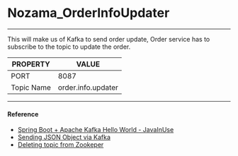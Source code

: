 # Nozama_OrderInfoUpdater
---------------------------------------------------

This will make us of Kafka to send order update, Order service has to subscribe to the topic to update the order.


|PROPERTY|VALUE|
|----|-----|
|PORT| 8087|
|Topic Name|order.info.updater|

---------------------------------------------------

#### Reference 
* [Spring Boot + Apache Kafka Hello World - JavaInUse](https://www.javainuse.com/spring/spring-boot-apache-kafka-hello-world)
* [Sending JSON Object via Kafka](https://codenotfound.com/spring-kafka-json-serializer-deserializer-example.html)
* [Deleting topic from Zookeper](https://medium.com/@contactsunny/manually-delete-apache-kafka-topics-424c7e016ff3)